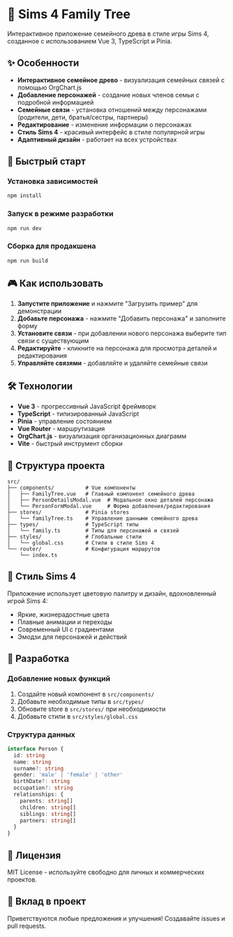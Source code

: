 # 🌳 Sims 4 Family Tree

Интерактивное приложение семейного древа в стиле игры Sims 4, созданное с использованием Vue 3, TypeScript и Pinia.

## ✨ Особенности

- **Интерактивное семейное древо** - визуализация семейных связей с помощью OrgChart.js
- **Добавление персонажей** - создание новых членов семьи с подробной информацией
- **Семейные связи** - установка отношений между персонажами (родители, дети, братья/сестры, партнеры)
- **Редактирование** - изменение информации о персонажах
- **Стиль Sims 4** - красивый интерфейс в стиле популярной игры
- **Адаптивный дизайн** - работает на всех устройствах

## 🚀 Быстрый старт

### Установка зависимостей

```bash
npm install
```

### Запуск в режиме разработки

```bash
npm run dev
```

### Сборка для продакшена

```bash
npm run build
```

## 🎮 Как использовать

1. **Запустите приложение** и нажмите "Загрузить пример" для демонстрации
2. **Добавьте персонажа** - нажмите "Добавить персонажа" и заполните форму
3. **Установите связи** - при добавлении нового персонажа выберите тип связи с существующим
4. **Редактируйте** - кликните на персонажа для просмотра деталей и редактирования
5. **Управляйте связями** - добавляйте и удаляйте семейные связи

## 🛠 Технологии

- **Vue 3** - прогрессивный JavaScript фреймворк
- **TypeScript** - типизированный JavaScript
- **Pinia** - управление состоянием
- **Vue Router** - маршрутизация
- **OrgChart.js** - визуализация организационных диаграмм
- **Vite** - быстрый инструмент сборки

## 📁 Структура проекта

```
src/
├── components/          # Vue компоненты
│   ├── FamilyTree.vue   # Главный компонент семейного древа
│   ├── PersonDetailsModal.vue  # Модальное окно деталей персонажа
│   └── PersonFormModal.vue     # Форма добавления/редактирования
├── stores/              # Pinia stores
│   └── familyTree.ts    # Управление данными семейного древа
├── types/               # TypeScript типы
│   └── family.ts        # Типы для персонажей и связей
├── styles/              # Глобальные стили
│   └── global.css       # Стили в стиле Sims 4
└── router/              # Конфигурация маршрутов
    └── index.ts
```

## 🎨 Стиль Sims 4

Приложение использует цветовую палитру и дизайн, вдохновленный игрой Sims 4:

- Яркие, жизнерадостные цвета
- Плавные анимации и переходы
- Современный UI с градиентами
- Эмодзи для персонажей и действий

## 🔧 Разработка

### Добавление новых функций

1. Создайте новый компонент в `src/components/`
2. Добавьте необходимые типы в `src/types/`
3. Обновите store в `src/stores/` при необходимости
4. Добавьте стили в `src/styles/global.css`

### Структура данных

```typescript
interface Person {
  id: string
  name: string
  surname?: string
  gender: 'male' | 'female' | 'other'
  birthDate?: string
  occupation?: string
  relationships: {
    parents: string[]
    children: string[]
    siblings: string[]
    partners: string[]
  }
}
```

## 📝 Лицензия

MIT License - используйте свободно для личных и коммерческих проектов.

## 🤝 Вклад в проект

Приветствуются любые предложения и улучшения! Создавайте issues и pull requests.
